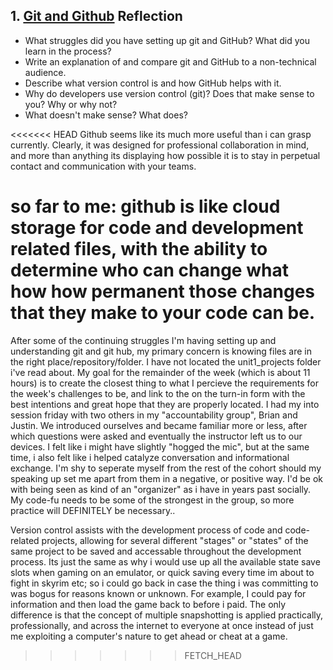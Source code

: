 ## 1. [Git and Github](1_get_started/readme.md) Reflection

* What struggles did you have setting up git and GitHub? What did you learn in the process?
* Write an explanation of and compare git and GitHub to a non-technical audience. 
* Describe what version control is and how GitHub helps with it.
* Why do developers use version control (git)? Does that make sense to you? Why or why not?
* What doesn't make sense? What does?

<<<<<<< HEAD
Github seems like its much more useful than i can grasp currently. Clearly, it was designed for professional collaboration in mind, and more than anything its displaying how possible it is to stay in perpetual contact and communication with your teams.

so far to me: github is like cloud storage for code and development related files, with the ability to determine who can change what how how permanent those changes that they make to your code can be.
=======
<!-- Add your reflection here. Remove the comment markers -->
After some of the continuing struggles I'm having setting up and understanding git and git hub, my primary concern
is knowing files are in the right place/repository/folder. I have not located the unit1_projects folder i've read
about. My goal for the remainder of the week (which is about 11 hours) is to create the closest thing to what I percieve the requirements for the week's challenges to be, and link to the on the turn-in form with the best intentions and great hope that they are properly located. I had my into session friday with two others in my "accountability group", Brian and Justin. We introduced ourselves and became familiar more or less, after which questions were asked and eventually the instructor left us to our devices. I felt like i might have slightly "hogged the mic", but at the same time, i also felt like i helped catalyze conversation and informational exchange. I'm shy to seperate myself from the rest of the cohort should my speaking up set me apart from them in a negative, or positive way. I'd be ok with being seen as kind of an "organizer" as i have in years past socially. My code-fu needs to be some of the strongest in the group, so more practice will DEFINITELY be necessary..

Version control assists with the development process of code and code-related projects, allowing for several different "stages" or "states" of the same project to be saved and accessable throughout the development process. Its just the same as why i would use up all the available state save slots when gaming on an emulator, or quick saving every time im about to fight in skyrim etc; so i could go back in case the thing i was committing to was bogus for reasons known or unknown. For example, I could pay for information and then load the game back to before i paid. The only difference is that the concept of multiple snapshotting is applied practically, professionally, and across the internet to everyone at once instead of just me exploiting a computer's nature to get ahead or cheat at a game.

>>>>>>> FETCH_HEAD

